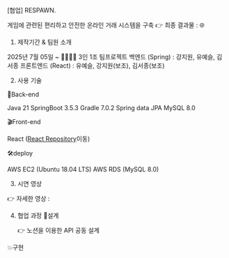[협업] RESPAWN.

게임에 관련된 편리하고 안전한 온라인 거래 시스템을 구축
👉 최종 결과물 : 🌐




1) 제작기간 & 팀원 소개

2025년 7월 05일 ~ 
👨‍👩‍👦‍👦 3인 1조 팀프로젝트
백엔드 (Spring) : 강지원, 유예슬, 김서종
프론트엔드 (React) : 유예슬, 강지원(보조), 김서종(보조)



2) 사용 기술

💾Back-end

Java 21
SpringBoot 3.5.3
Gradle 7.0.2
Spring data JPA
MySQL 8.0

🎬Front-end

React ([React Repository](https://github.com/Yuyeseul/RESPAWN_Frontend)이동)

🛠deploy

AWS EC2 (Ubuntu 18.04 LTS)
AWS RDS (MySQL 8.0)



3) 시연 영상



👉 자세한 영상 : 




4) 협업 과정
🔧설계

      👉 노션을 이용한 API 공동 설계


💥구현

